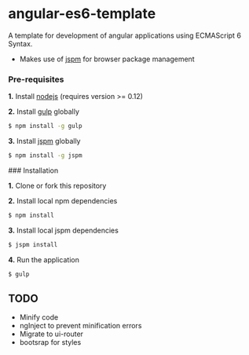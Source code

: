 # angular-es6-template

A template for development of angular applications using ECMAScript 6 Syntax.
* Makes use of [jspm](http://jspm.io/) for browser package management
 
### Pre-requisites

**1.** Install [nodejs](http://nodejs.org) (requires version >= 0.12) 
 
**2.** Install [gulp](http://gulpjs.com) globally
 
```bash
$ npm install -g gulp
```
 
**3.** Install [jspm](http://jspm.io) globally
 
```bash
$ npm install -g jspm
```

###<a name="installation"></a> Installation




**1.** Clone or fork this repository

**2.** Install local npm dependencies      
```bash
$ npm install
```

**3.** Install local jspm dependencies      
```bash
$ jspm install
```

**4.** Run the application      
```bash
$ gulp
```


## TODO
* Minify code
* ngInject to prevent minification errors
* Migrate to ui-router
* bootsrap for styles